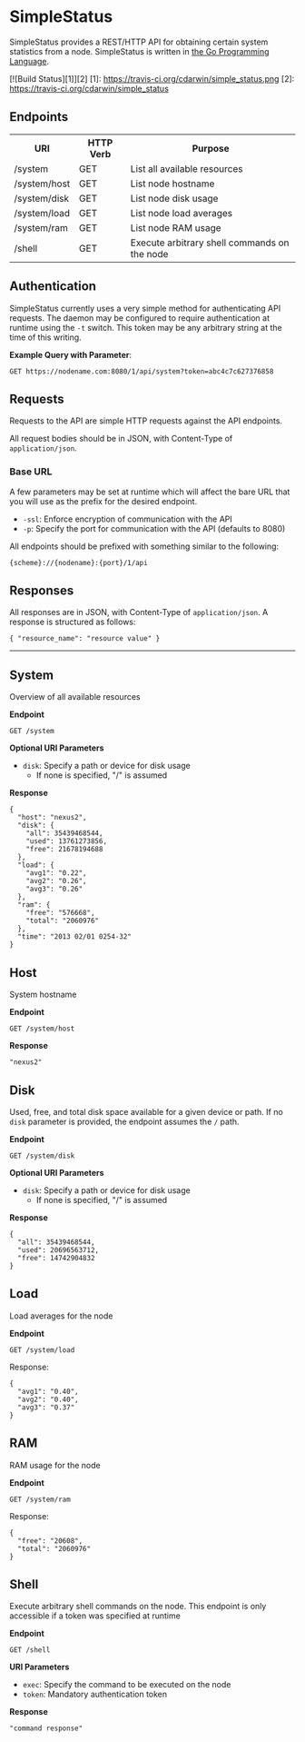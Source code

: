 SimpleStatus
============

SimpleStatus provides a REST/HTTP API for obtaining certain system statistics from a node. SimpleStatus is written in [the Go Programming Language](http://golang.org/).

[![Build Status][1]][2]
[1]: https://travis-ci.org/cdarwin/simple_status.png
[2]: https://travis-ci.org/cdarwin/simple_status

## Endpoints

<table>
  <tr>
    <th>URI</th>
    <th>HTTP Verb</th>
    <th>Purpose</th>
  </tr>
  <tr>
    <td>/system</td>
    <td>GET</td>
    <td>List all available resources</td>
  </tr>
  <tr>
    <td>/system/host</td>
    <td>GET</td>
    <td>List node hostname</td>
  </tr>
  </tr>
  <tr>
    <td>/system/disk</td>
    <td>GET</td>
    <td>List node disk usage</td>
  </tr>
  <tr>
    <td>/system/load</td>
    <td>GET</td>
    <td>List node load averages</td>
  </tr>
  <tr>
    <td>/system/ram</td>
    <td>GET</td>
    <td>List node RAM usage</td>
  </tr>
  <tr>
    <td>/shell</td>
    <td>GET</td>
    <td>Execute arbitrary shell commands on the node</td>
  </tr>
</table>

## Authentication

SimpleStatus currently uses a very simple method for authenticating API requests. The daemon may be configured to require authentication at runtime using the `-t` switch. This token may be any arbitrary string at the time of this writing.

**Example Query with Parameter**:

`GET https://nodename.com:8080/1/api/system?token=abc4c7c627376858`

## Requests

Requests to the API are simple HTTP requests against the API endpoints.

All request bodies should be in JSON, with Content-Type of `application/json`.

### Base URL

A few parameters may be set at runtime which will affect the bare URL that you will use as the prefix for the desired endpoint.

* `-ssl`: Enforce encryption of communication with the API
* `-p`: Specify the port for communication with the API (defaults to 8080)

All endpoints should be prefixed with something similar to the following:

`{scheme}://{nodename}:{port}/1/api`

## Responses

All responses are in JSON, with Content-Type of `application/json`. A response is structured as follows:

`{ "resource_name": "resource value" }`

---

## System

Overview of all available resources

**Endpoint** 

`GET /system`

**Optional URI Parameters**

* `disk`: Specify a path or device for disk usage
    *  If none is specified, "/" is assumed

**Response**

    {
      "host": "nexus2",
      "disk": {
        "all": 35439468544,
        "used": 13761273856,
        "free": 21678194688
      },
      "load": {
        "avg1": "0.22",
        "avg2": "0.26",
        "avg3": "0.26"
      },
      "ram": {
        "free": "576668",
        "total": "2060976"
      },
      "time": "2013 02/01 0254-32"
    }

## Host

System hostname

**Endpoint** 

`GET /system/host`

**Response**

    "nexus2"

## Disk

Used, free, and total disk space available for a given device or path. If no `disk` parameter is provided, the endpoint assumes the `/` path.

**Endpoint** 

`GET /system/disk`

**Optional URI Parameters**

* `disk`: Specify a path or device for disk usage
    *  If none is specified, "/" is assumed

**Response**

    {
      "all": 35439468544,
      "used": 20696563712,
      "free": 14742904832
    }

## Load

Load averages for the node

**Endpoint** 

`GET /system/load`

Response:

    {
      "avg1": "0.40",
      "avg2": "0.40",
      "avg3": "0.37"
    }

## RAM

RAM usage for the node

**Endpoint** 

`GET /system/ram`

Response:

    {
      "free": "20608",
      "total": "2060976"
    }

## Shell

Execute arbitrary shell commands on the node. This endpoint is only accessible if a token was specified at runtime

**Endpoint** 

`GET /shell`

**URI Parameters**

* `exec`: Specify the command to be executed on the node
* `token`: Mandatory authentication token

**Response**

    "command response"
